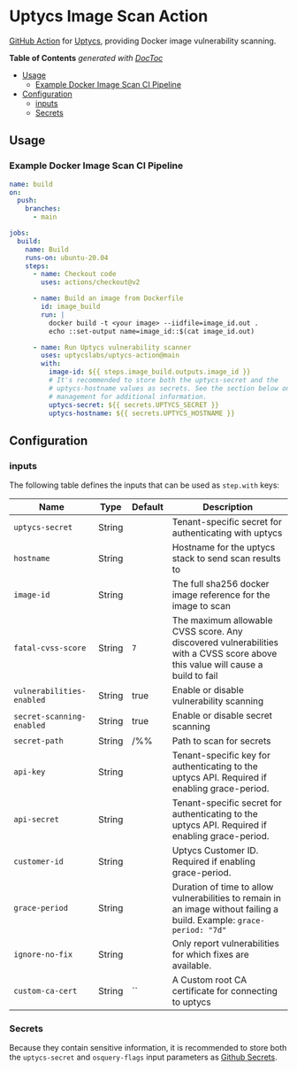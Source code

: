 # Uptycs Image Scan Action

[GitHub Action](https://github.com/features/actions) for [Uptycs](https://github.com/uptycslabs/uptycs-action), providing Docker image vulnerability scanning.

<!-- START doctoc generated TOC please keep comment here to allow auto update -->
<!-- DON'T EDIT THIS SECTION, INSTEAD RE-RUN doctoc TO UPDATE -->
**Table of Contents**  *generated with [DocToc](https://github.com/thlorenz/doctoc)*

- [Usage](#usage)
  - [Example Docker Image Scan CI Pipeline](#example-docker-image-scan-ci-pipeline)
- [Configuration](#configuration)
  - [inputs](#inputs)
  - [Secrets](#secrets)

<!-- END doctoc generated TOC please keep comment here to allow auto update -->

## Usage

### Example Docker Image Scan CI Pipeline

```yaml
name: build
on:
  push:
    branches:
      - main

jobs:
  build:
    name: Build
    runs-on: ubuntu-20.04
    steps:
      - name: Checkout code
        uses: actions/checkout@v2

      - name: Build an image from Dockerfile
        id: image_build
        run: |
          docker build -t <your image> --iidfile=image_id.out .
          echo ::set-output name=image_id::$(cat image_id.out)

      - name: Run Uptycs vulnerability scanner
        uses: uptycslabs/uptycs-action@main
        with:
          image-id: ${{ steps.image_build.outputs.image_id }}
          # It's recommended to store both the uptycs-secret and the
          # uptycs-hostname values as secrets. See the section below on secrets
          # management for additional information.
          uptycs-secret: ${{ secrets.UPTYCS_SECRET }}
          uptycs-hostname: ${{ secrets.UPTYCS_HOSTNAME }}
```

## Configuration

### inputs

The following table defines the inputs that can be used as `step.with` keys:

| Name                      | Type    | Default                            | Description                                                                           |
|---------------------------|---------|------------------------------------|---------------------------------------------------------------------------------------|
| `uptycs-secret`           | String  |                                    | Tenant-specific secret for authenticating with uptycs                                 |
| `hostname`                | String  |                                    | Hostname for the uptycs stack to send scan results to                                 |
| `image-id`                | String  |                                    | The full sha256 docker image reference for the image to scan                          |
| `fatal-cvss-score`        | String  | `7`                                | The maximum allowable CVSS score. Any discovered vulnerabilities with a CVSS score above this value will cause a build to fail |
| `vulnerabilities-enabled` | String  | true                               | Enable or disable vulnerability scanning                                              |
| `secret-scanning-enabled` | String  | true                               | Enable or disable secret scanning                                                     |
| `secret-path`             | String  | /%%                                | Path to scan for secrets                                                              |
| `api-key`                 | String  |                                    | Tenant-specific key for authenticating to the uptycs API. Required if enabling grace-period. |
| `api-secret`              | String  |                                    | Tenant-specific secret for authenticating to the uptycs API. Required if enabling grace-period. |
| `customer-id`             | String  |                                    | Uptycs Customer ID. Required if enabling grace-period.                                |
| `grace-period`            | String  |                                    | Duration of time to allow vulnerabilities to remain in an image without failing a build. Example: `grace-period: "7d"` |
| `ignore-no-fix`           | String  |                                    |  Only report vulnerabilities for which fixes are available.                           |
| `custom-ca-cert`          | String  | ``                                 | A Custom root CA certificate for connecting to uptycs |

### Secrets

Because they contain sensitive information, it is recommended to store both the `uptycs-secret` and `osquery-flags` input parameters as [Github Secrets](https://docs.github.com/en/actions/security-guides/encrypted-secrets).
